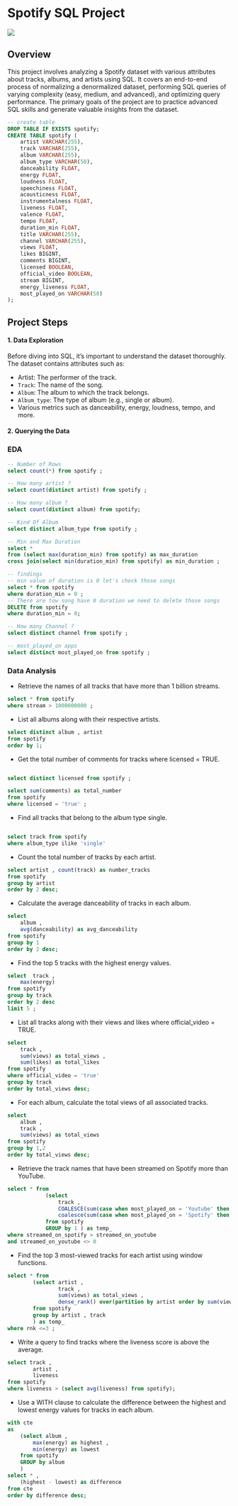 # Spotify SQL Project
![](https://github.com/mina407/Spotify/blob/main/spotify_logo.jpg)

## Overview
This project involves analyzing a Spotify dataset with various attributes about tracks, albums, and artists using SQL. It covers an end-to-end process of normalizing a denormalized dataset, performing SQL queries of varying complexity (easy, medium, and advanced), and optimizing query performance. The primary goals of the project are to practice advanced SQL skills and generate valuable insights from the dataset.

```sql
-- create table
DROP TABLE IF EXISTS spotify;
CREATE TABLE spotify (
    artist VARCHAR(255),
    track VARCHAR(255),
    album VARCHAR(255),
    album_type VARCHAR(50),
    danceability FLOAT,
    energy FLOAT,
    loudness FLOAT,
    speechiness FLOAT,
    acousticness FLOAT,
    instrumentalness FLOAT,
    liveness FLOAT,
    valence FLOAT,
    tempo FLOAT,
    duration_min FLOAT,
    title VARCHAR(255),
    channel VARCHAR(255),
    views FLOAT,
    likes BIGINT,
    comments BIGINT,
    licensed BOOLEAN,
    official_video BOOLEAN,
    stream BIGINT,
    energy_liveness FLOAT,
    most_played_on VARCHAR(50)
);
```

## Project Steps

#### 1. Data Exploration
Before diving into SQL, it’s important to understand the dataset thoroughly. The dataset contains attributes such as:

* Artist: The performer of the track.
* `Track`: The name of the song.
* `Album`: The album to which the track belongs.
* `Album_type`: The type of album (e.g., single or album).
* Various metrics such as danceability, energy, loudness, tempo, and more.
#### 2. Querying the Data

### EDA
```sql
-- Number of Rows 
select count(*) from spotify ;

-- How many artist ?
select count(distinct artist) from spotify ;

-- How many album ?
select count(distinct album) from spotify;

-- Kind Of Album
select distinct album_type from spotify ;

-- Min and Max Duration 
select * 
from (select max(duration_min) from spotify) as max_duration 
cross join(select min(duration_min) from spotify) as min_duration ;

-- findings 
-- min value of duration is 0 let's check those songs
select * from spotify
where duration_min = 0 ;
-- There are tow song have 0 duration we need to delete those songs
DELETE from spotify
where duration_min = 0;

-- How many Channel ? 
select distinct channel from spotify ;

-- most_played_on apps
select distinct most_played_on from spotify ;
```
### Data Analysis

* Retrieve the names of all tracks that have more than 1 billion streams.
```sql
select * from spotify 
where stream > 1000000000 ; 
```
*  List all albums along with their respective artists.
```sql
select distinct album , artist 
from spotify 
order by 1;
```

* Get the total number of comments for tracks where licensed = TRUE.
```sql

select distinct licensed from spotify ;

select sum(comments) as total_number
from spotify 
where licensed = 'true' ; 
```

* Find all tracks that belong to the album type single.
```sql

select track from spotify 
where album_type ilike 'single'
```
* Count the total number of tracks by each artist.
```sql
select artist , count(track) as number_tracks
from spotify 
group by artist
order by 2 desc;
```

* Calculate the average danceability of tracks in each album.
```sql
select 
	album ,
	avg(danceability) as avg_danceability
from spotify
group by 1
order by 2 desc;
```
* Find the top 5 tracks with the highest energy values.
```sql
select  track , 
	max(energy)
from spotify
group by track
order by 2 desc
limit 5 ;
```

* List all tracks along with their views and likes where official_video = TRUE.
```sql
select 
	track ,
	sum(views) as total_views ,
	sum(likes) as total_likes
from spotify
where official_video = 'true'
group by track 
order by total_views desc;
```

* For each album, calculate the total views of all associated tracks.
```sql
select 
	album ,
	track ,
	sum(views) as total_views
from spotify 
group by 1,2
order by total_views desc;
```
* Retrieve the track names that have been streamed on Spotify more than YouTube.
```sql
select * from
			(select 
				track ,
				COALESCE(sum(case when most_played_on = 'Youtube' then stream end) , 0) as streamed_on_youtube ,
				coalesce(sum(case when most_played_on = 'Spotify' then stream end), 0) as streamed_on_spotify
			from spotify
			GROUP by 1 ) as temp_
where streamed_on_spotify > streamed_on_youtube
and streamed_on_youtube <> 0
```
* Find the top 3 most-viewed tracks for each artist using window functions.
```sql
select * from 
		(select artist , 
				track ,
				sum(views) as total_views ,
				dense_rank() over(partition by artist order by sum(views) desc) as rnk
		from spotify 
		group by artist , track 
		) as temp_
where rnk <=3 ; 
```

* Write a query to find tracks where the liveness score is above the average.
```sql
select track ,
		artist ,
		liveness
from spotify
where liveness > (select avg(liveness) from spotify);
```
* Use a WITH clause to calculate the difference between the highest and lowest energy values for tracks in each album.
```sql
with cte
as
	(select album ,
		max(energy) as highest ,
		min(energy) as lowest
	from spotify
	GROUP by album  
	)
select * ,
	(highest - lowest) as difference
from cte
order by difference desc; 
```

